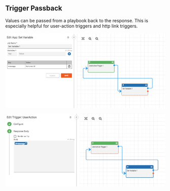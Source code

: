 ## Trigger Passback

Values can be passed from a playbook back to the response. This is especially helpful for user-action triggers and http link triggers.

![trigger passback 1](_images/trigger_passback_1.png)

![trigger passback 2](_images/trigger_passback_2.png)

